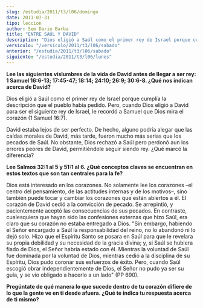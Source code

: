 ```yaml
---
slug: /estudia/2011/t3/l06/domingo
date: 2011-07-31
tipo: leccion
author: Sem Dario Barba
title: "ENTRE SAÚL Y DAVID"
description: "Dios eligió a Saúl como el primer rey de Israel porque cumplía la descripción  que el pueblo había pedido. Pero, cuando Dios eligió a David para ser el  siguiente rey de Israel, le recordó a Samuel que Dios mira el corazón."
versiculo: "/versiculo/2011/t3/l06/sabado"
anterior: "/estudia/2011/t3/l06/sabado"
siguiente: "/estudia/2011/t3/l06/lunes"
---
```


**Lee las siguientes vislumbres de la vida de David antes de llegar a ser rey: 1 Samuel 16:6-13; 17:45-47; 18:14; 24:10; 26:9; 30:6-8. ¿Qué nos indican acerca de David?**

Dios eligió a Saúl como el primer rey de Israel porque cumplía la descripción que el pueblo había pedido. Pero, cuando Dios eligió a David para ser el siguiente rey de Israel, le recordó a Samuel que Dios mira el corazón (1 Samuel 16:7).

David estaba lejos de ser perfecto. De hecho, alguno podría alegar que las caídas morales de David, más tarde, fueron mucho más serias que los pecados de Saúl. No obstante, Dios rechazó a Saúl pero perdonó aun los errores peores de David, permitiéndole seguir siendo rey. ¿Qué marcó la diferencia?

**Lee Salmos 32:1 al 5 y 51:1 al 6. ¿Qué conceptos claves se encuentran en estos textos que son tan centrales para la fe?**

Dios está interesado en los corazones. No solamente lee los corazones –el centro del pensamiento, de las actitudes internas y de los motivos–, sino también puede tocar y cambiar los corazones que están abiertos a él. El corazón de David cedió a la convicción de pecado. Se arrepintió, y pacientemente aceptó las consecuencias de sus pecados. En contraste, cualesquiera que hayan sido las confesiones externas que hizo Saúl, era claro que su corazón no estaba entregado a Dios. "Sin embargo, habiendo el Señor encargado a Saúl la responsabilidad del reino, no lo abandonó ni lo dejó solo. Hizo que el Espíritu Santo se posara en Saúl para que le revelara su propia debilidad y su necesidad de la gracia divina; y, si Saúl se hubiera fiado de Dios, el Señor habría estado con él. Mientras la voluntad de Saúl fue dominada por la voluntad de Dios, mientras cedió a la disciplina de su Espíritu, Dios pudo coronar sus esfuerzos de éxito. Pero, cuando Saúl escogió obrar independientemente de Dios, el Señor no pudo ya ser su guía, y se vio obligado a hacerlo a un lado" (PP 690).

**Pregúntate de qué manera lo que sucede dentro de tu corazón difiere de lo que la gente ve en ti desde afuera. ¿Qué te indica tu respuesta acerca de ti mismo?**
